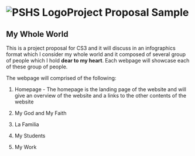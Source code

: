 # ![PSHS Logo](https://encrypted-tbn0.gstatic.com/images?q=tbn:ANd9GcSK9CI11zTMPF5nRDfaFcRtfFmAE0Kvy5u2wCiI00U&s)Project Proposal Sample
## My Whole World

This is a project proposal for CS3 and it will discuss in an infographics format which I consider my whole world and it composed of several group of people which I hold **dear to my heart**.  Each webpage will showcase each of these group of people.
 
The webpage will comprised of the following:

1. Homepage - The homepage is the landing page of the website and will give an overview of the website and a links to the other contents of the website
  
2. My God and My Faith
   
3. La Familia
4. My Students
5. My Work
